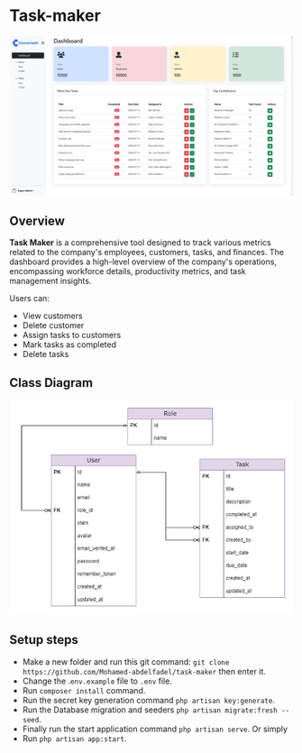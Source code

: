 # Task-maker

<p>
  <img src="dashboard.png?raw=true" alt="Dashboard" width="900"/>
</p>

## Overview



**Task Maker** is a comprehensive tool designed to track various metrics related to the company's employees, customers,
tasks, and finances. The dashboard provides a high-level overview of the company's operations, encompassing workforce
details, productivity metrics, and task management insights.

Users can:

- View customers
- Delete customer
- Assign tasks to customers
- Mark tasks as completed
- Delete tasks

## Class Diagram

<p>
  <img src="ERP.png?raw=true" alt="Dashboard" width="900"/>
</p>

## Setup steps
- Make a new folder and run this git command: ``git clone https://github.com/Mohamed-abdelfadel/task-maker`` then enter it.
- Change the .`env.example` file to `.env` file.
- Run ``composer install`` command.
- Run the secret key generation command ``php artisan key:generate``.
- Run the Database migration and seeders ``php artisan migrate:fresh --seed``.
- Finally run the start application command ``php artisan serve``.
Or simply 
- Run ``php artisan app:start``.
